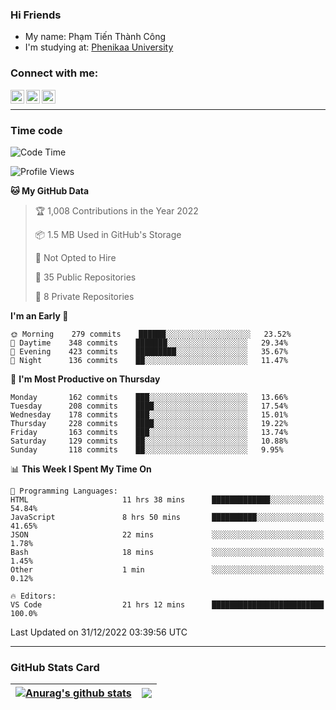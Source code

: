 ### Hi Friends

- My name: Phạm Tiến Thành Công
- I'm studying at: [Phenikaa University]


### Connect with me:
[<img align="left" alt="PhamTienThanhCong | Facebook" width="22px" src="https://upload.wikimedia.org/wikipedia/commons/thumb/1/16/Facebook-icon-1.png/640px-Facebook-icon-1.png" />][facebook]
[<img align="left" alt="PhamTienThanhCong | Zalo" width="22px" src="https://www.anphatpc.com.vn/template/anphat_2020v2/images/icon-zalo.jpg" />][zalo]
[<img align="left" alt="PhamTienThanhCong | LinkedIn" width="22px" src="https://cdn3.iconfinder.com/data/icons/inficons/512/linkedin.png" />][linkedin]

<br />

---

### Time code

<!--START_SECTION:waka-->
![Code Time](http://img.shields.io/badge/Code%20Time-829%20hrs%209%20mins-blue)

![Profile Views](http://img.shields.io/badge/Profile%20Views-1-blue)

**🐱 My GitHub Data** 

> 🏆 1,008 Contributions in the Year 2022
 > 
> 📦 1.5 MB Used in GitHub's Storage 
 > 
> 🚫 Not Opted to Hire
 > 
> 📜 35 Public Repositories 
 > 
> 🔑 8 Private Repositories  
 > 
**I'm an Early 🐤** 

```text
🌞 Morning    279 commits    ██████░░░░░░░░░░░░░░░░░░░   23.52% 
🌆 Daytime    348 commits    ███████░░░░░░░░░░░░░░░░░░   29.34% 
🌃 Evening    423 commits    █████████░░░░░░░░░░░░░░░░   35.67% 
🌙 Night      136 commits    ██░░░░░░░░░░░░░░░░░░░░░░░   11.47%

```
📅 **I'm Most Productive on Thursday** 

```text
Monday       162 commits    ███░░░░░░░░░░░░░░░░░░░░░░   13.66% 
Tuesday      208 commits    ████░░░░░░░░░░░░░░░░░░░░░   17.54% 
Wednesday    178 commits    ███░░░░░░░░░░░░░░░░░░░░░░   15.01% 
Thursday     228 commits    ████░░░░░░░░░░░░░░░░░░░░░   19.22% 
Friday       163 commits    ███░░░░░░░░░░░░░░░░░░░░░░   13.74% 
Saturday     129 commits    ██░░░░░░░░░░░░░░░░░░░░░░░   10.88% 
Sunday       118 commits    ██░░░░░░░░░░░░░░░░░░░░░░░   9.95%

```


📊 **This Week I Spent My Time On** 

```text
💬 Programming Languages: 
HTML                     11 hrs 38 mins      █████████████░░░░░░░░░░░░   54.84% 
JavaScript               8 hrs 50 mins       ██████████░░░░░░░░░░░░░░░   41.65% 
JSON                     22 mins             ░░░░░░░░░░░░░░░░░░░░░░░░░   1.78% 
Bash                     18 mins             ░░░░░░░░░░░░░░░░░░░░░░░░░   1.45% 
Other                    1 min               ░░░░░░░░░░░░░░░░░░░░░░░░░   0.12%

🔥 Editors: 
VS Code                  21 hrs 12 mins      █████████████████████████   100.0%

```


 Last Updated on 31/12/2022 03:39:56 UTC
<!--END_SECTION:waka-->

---

### GitHub Stats Card

| <a href="https://github.com/phamtienthanhcong"><img align="center" src="https://github-readme-stats.vercel.app/api?username=PhamTienThanhCong&show_icons=true&include_all_commits=true&theme=buefy&hide_border=true&theme=ocean_dark" alt="Anurag's github stats" /></a> | <a href="https://github.com/phamtienthanhcong"><img align="center" src="https://github-readme-stats.vercel.app/api/top-langs/?username=PhamTienThanhCong&layout=compact&theme=buefy&hide_border=true&theme=ocean_dark" /></a> |
| ------------- | ------------- |

[Phenikaa University]: https://phenikaa-uni.edu.vn/vi
[facebook]: https://www.facebook.com/phamtienthanhcong
[linkedin]: https://linkedin.com/in/phamtienthanhcong
[zalo]: https://zalo.me/0396396332
[tiktok]: https://www.tiktok.com/@phamtienthanhcong
[web]: https://github.com/PhamTienThanhCong/web_dev
[min project]: https://github.com/PhamTienThanhCong/Project-Of-Web
[c and cpp]: https://github.com/PhamTienThanhCong/Code_C_and_Cpro
[python]: https://github.com/PhamTienThanhCong/Python_beginer
